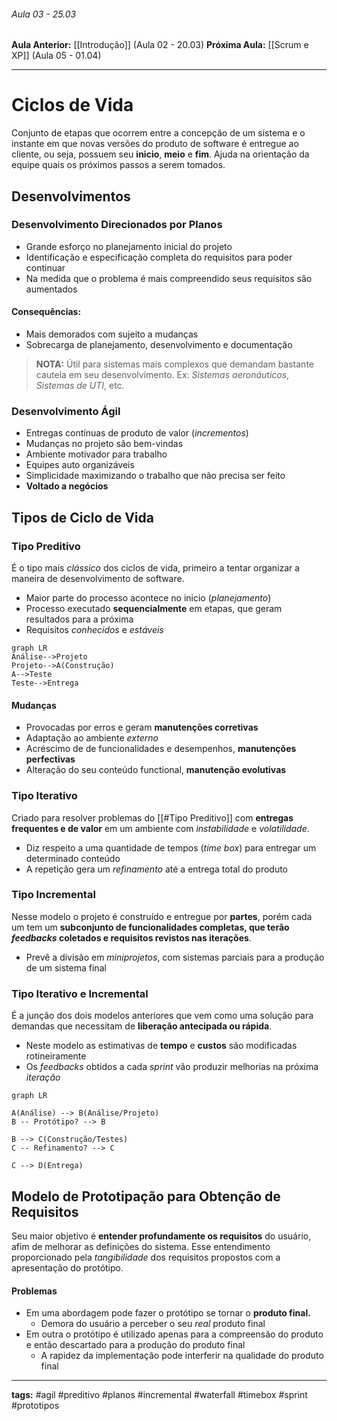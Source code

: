 ###### Aula 03 - 25.03
**Aula Anterior:** [[Introdução]] (Aula 02 - 20.03)
**Próxima Aula:** [[Scrum e XP]] (Aula 05 - 01.04)

---
# Ciclos de Vida
Conjunto de etapas que ocorrem entre a concepção de um sistema e o instante em que novas versões do produto de software é entregue ao cliente, ou seja, possuem seu **inicio**, **meio** e **fim**.
Ajuda na orientação da equipe quais os próximos passos a serem tomados.

## Desenvolvimentos
### Desenvolvimento Direcionados por Planos
- Grande esforço no planejamento inicial do projeto
- Identificação e especificação completa do requisitos para poder continuar
- Na medida que o problema é mais compreendido seus requisitos são aumentados
#### Consequências:
 - Mais demorados com sujeito a mudanças 
 - Sobrecarga de planejamento, desenvolvimento e documentação

>**NOTA:** Útil para sistemas mais complexos que demandam bastante cautela em seu desenvolvimento. Ex: *Sistemas aeronáuticos*, *Sistemas de UTI*, etc.

### Desenvolvimento Ágil
- Entregas contínuas de produto de valor (*incrementos*)
- Mudanças no projeto são bem-vindas
- Ambiente motivador para trabalho
- Equipes auto organizáveis
- Simplicidade maximizando o trabalho que não precisa ser feito
- **Voltado a negócios**

## Tipos de Ciclo de Vida
### Tipo Preditivo
É o tipo mais *clássico* dos ciclos de vida, primeiro a tentar organizar a maneira de desenvolvimento de software.
- Maior parte do processo acontece no inicio (*planejamento*)
- Processo executado **sequencialmente** em etapas, que geram resultados para a próxima
- Requisitos *conhecidos* e *estáveis*

```mermaid
graph LR
Análise-->Projeto
Projeto-->A(Construção)
A-->Teste
Teste-->Entrega
```
#### Mudanças
- Provocadas por erros e geram **manutenções corretivas**
- Adaptação ao ambiente *externo*
- Acréscimo de de funcionalidades e desempenhos, **manutenções perfectivas**
- Alteração do seu conteúdo functional, **manutenção evolutivas**

### Tipo Iterativo
Criado para resolver problemas do [[#Tipo Preditivo]] com **entregas frequentes e de valor** em um ambiente com *instabilidade* e *volatilidade*.
- Diz respeito a uma quantidade de tempos (*time box*) para entregar um determinado conteúdo
- A repetição gera um *refinamento* até a entrega total do produto

### Tipo Incremental
Nesse modelo o projeto é construído e entregue por **partes**, porém cada um tem um **subconjunto de funcionalidades completas, que terão *feedbacks* coletados e requisitos revistos nas iterações**.
- Prevê a divisão em *miniprojetos*, com sistemas parciais para a produção de um sistema final

### Tipo Iterativo e Incremental
É a junção dos dois modelos anteriores que vem como uma solução para demandas que necessitam de **liberação antecipada ou rápida**.
- Neste modelo as estimativas de **tempo** e **custos** são modificadas rotineiramente
- Os *feedbacks* obtidos a cada *sprint* vão produzir melhorias na próxima *iteração*

```mermaid
graph LR

A(Análise) --> B(Análise/Projeto)
B -- Protótipo? --> B

B --> C(Construção/Testes)
C -- Refinamento? --> C

C --> D(Entrega)
```

## Modelo de Prototipação para Obtenção de Requisitos
Seu maior objetivo é **entender profundamente os requisitos** do usuário, afim de melhorar as definições do sistema. Esse entendimento proporcionado pela *tangibilidade* dos requisitos propostos com a apresentação do protótipo.

#### Problemas
- Em uma abordagem pode fazer o protótipo se tornar o **produto final.**
	- Demora do usuário a perceber o seu *real* produto final
- Em outra o protótipo é utilizado apenas para a compreensão do produto e então descartado para a produção do produto final
	- A rapidez da implementação pode interferir na qualidade do produto final

---
**tags:** #agil #preditivo #planos #incremental #waterfall #timebox #sprint #prototipos